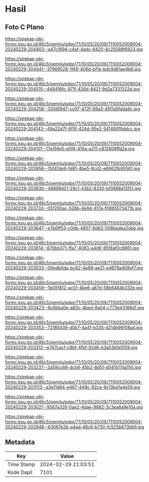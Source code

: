# Hasil

## Foto C Plano

https://sirekap-obj-formc.kpu.go.id/46c5/pemilu/pdpr/71/10/05/20/09/7110052009004-20240229-204403--a47c1694-c4af-4adc-8420-4c25588f6923.jpg

https://sirekap-obj-formc.kpu.go.id/46c5/pemilu/pdpr/71/10/05/20/09/7110052009004-20240229-204441--37969528-1f49-406d-bf1e-bdc9d61ae4b6.jpg

https://sirekap-obj-formc.kpu.go.id/46c5/pemilu/pdpr/71/10/05/20/09/7110052009004-20240229-204515--448416fc-971f-436d-8421-9d2a7331322d.jpg

https://sirekap-obj-formc.kpu.go.id/46c5/pemilu/pdpr/71/10/05/20/09/7110052009004-20240229-204258--331d5947-cc07-472f-89a3-45f1a5fdda9c.jpg

https://sirekap-obj-formc.kpu.go.id/46c5/pemilu/pdpr/71/10/05/20/09/7110052009004-20240229-204143--49a22d7f-6f5f-424d-95e2-541490f9ddcc.jpg

https://sirekap-obj-formc.kpu.go.id/46c5/pemilu/pdpr/71/10/05/20/09/7110052009004-20240229-204101--17e156e5-e0f4-410a-a211-c812809ffd2a.jpg

https://sirekap-obj-formc.kpu.go.id/46c5/pemilu/pdpr/71/10/05/20/09/7110052009004-20240229-203958--7b141de9-fd81-4be5-8cd2-e8962fb95561.jpg

https://sirekap-obj-formc.kpu.go.id/46c5/pemilu/pdpr/71/10/05/20/09/7110052009004-20240229-203830--49899d21-29c1-43b2-8330-bf0888a13f51.jpg

https://sirekap-obj-formc.kpu.go.id/46c5/pemilu/pdpr/71/10/05/20/09/7110052009004-20240229-203733--05f200ac-528b-4e94-817a-f0885573471b.jpg

https://sirekap-obj-formc.kpu.go.id/46c5/pemilu/pdpr/71/10/05/20/09/7110052009004-20240229-203647--e7b6ff53-c0db-4857-8d63-008bedea2deb.jpg

https://sirekap-obj-formc.kpu.go.id/46c5/pemilu/pdpr/71/10/05/20/09/7110052009004-20240229-203614--870bb371-ffa7-4083-a4d6-85f8af0c8861.jpg

https://sirekap-obj-formc.kpu.go.id/46c5/pemilu/pdpr/71/10/05/20/09/7110052009004-20240229-203533--09edb0da-bc62-4e89-ae21-e4679a409ef7.jpg

https://sirekap-obj-formc.kpu.go.id/46c5/pemilu/pdpr/71/10/05/20/09/7110052009004-20240229-203459--1b091812-ac01-4be6-a87d-58b6484b332e.jpg

https://sirekap-obj-formc.kpu.go.id/46c5/pemilu/pdpr/71/10/05/20/09/7110052009004-20240229-203423--6c6bba0e-a83c-4bed-8a04-c773e43168d1.jpg

https://sirekap-obj-formc.kpu.go.id/46c5/pemilu/pdpr/71/10/05/20/09/7110052009004-20240229-203353--72185439-d0b7-4a41-b335-d214b96f08a4.jpg

https://sirekap-obj-formc.kpu.go.id/46c5/pemilu/pdpr/71/10/05/20/09/7110052009004-20240229-203312--e747cacf-c8bf-4fbf-92d6-b3a53b1ef059.jpg

https://sirekap-obj-formc.kpu.go.id/46c5/pemilu/pdpr/71/10/05/20/09/7110052009004-20240229-203237--2a59cc68-dcb6-45b2-8d51-d041b17da150.jpg

https://sirekap-obj-formc.kpu.go.id/46c5/pemilu/pdpr/71/10/05/20/09/7110052009004-20240229-203113--a3e11d64-e467-449c-92ca-9c13bd1a4e59.jpg

https://sirekap-obj-formc.kpu.go.id/46c5/pemilu/pdpr/71/10/05/20/09/7110052009004-20240229-203021--9587a326-0ae2-4dae-9882-3c3ea8a9e10a.jpg

https://sirekap-obj-formc.kpu.go.id/46c5/pemilu/pdpr/71/10/05/20/09/7110052009004-20240229-202948--63067e2b-a4ad-48c6-b730-fc525b673bb9.jpg


## Metadata

| Key        | Value               |
| ---------- | ------------------- |
| Time Stamp | 2024-02-29 21:03:51 |
| Kode Dapil | 7101                |



